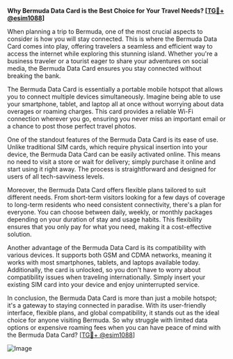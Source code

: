 **Why Bermuda Data Card is the Best Choice for Your Travel Needs? [[TG💪+ @esim1088](https://t.me/s/esim1088)]**

When planning a trip to Bermuda, one of the most crucial aspects to consider is how you will stay connected. This is where the Bermuda Data Card comes into play, offering travelers a seamless and efficient way to access the internet while exploring this stunning island. Whether you're a business traveler or a tourist eager to share your adventures on social media, the Bermuda Data Card ensures you stay connected without breaking the bank.

The Bermuda Data Card is essentially a portable mobile hotspot that allows you to connect multiple devices simultaneously. Imagine being able to use your smartphone, tablet, and laptop all at once without worrying about data overages or roaming charges. This card provides a reliable Wi-Fi connection wherever you go, ensuring you never miss an important email or a chance to post those perfect travel photos.

One of the standout features of the Bermuda Data Card is its ease of use. Unlike traditional SIM cards, which require physical insertion into your device, the Bermuda Data Card can be easily activated online. This means no need to visit a store or wait for delivery; simply purchase it online and start using it right away. The process is straightforward and designed for users of all tech-savviness levels.

Moreover, the Bermuda Data Card offers flexible plans tailored to suit different needs. From short-term visitors looking for a few days of coverage to long-term residents who need consistent connectivity, there's a plan for everyone. You can choose between daily, weekly, or monthly packages depending on your duration of stay and usage habits. This flexibility ensures that you only pay for what you need, making it a cost-effective solution.

Another advantage of the Bermuda Data Card is its compatibility with various devices. It supports both GSM and CDMA networks, meaning it works with most smartphones, tablets, and laptops available today. Additionally, the card is unlocked, so you don't have to worry about compatibility issues when traveling internationally. Simply insert your existing SIM card into your device and enjoy uninterrupted service.

In conclusion, the Bermuda Data Card is more than just a mobile hotspot; it's a gateway to staying connected in paradise. With its user-friendly interface, flexible plans, and global compatibility, it stands out as the ideal choice for anyone visiting Bermuda. So why struggle with limited data options or expensive roaming fees when you can have peace of mind with the Bermuda Data Card? [[TG💪+ @esim1088](https://t.me/s/esim1088)]

![Image](https://i.postimg.cc/Y0z9fWf4/image.png)